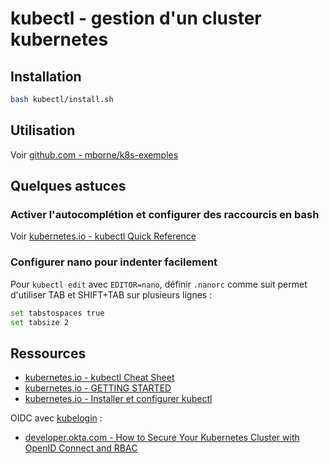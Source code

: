 # kubectl - gestion d'un cluster kubernetes

## Installation

```bash
bash kubectl/install.sh
```

## Utilisation

Voir [github.com - mborne/k8s-exemples](https://github.com/mborne/k8s-exemples?tab=readme-ov-file#k8s-exemples)

## Quelques astuces

### Activer l'autocomplétion et configurer des raccourcis en bash

Voir [kubernetes.io - kubectl Quick Reference](https://kubernetes.io/docs/reference/kubectl/quick-reference/)

### Configurer nano pour indenter facilement

Pour `kubectl edit` avec `EDITOR=nano`, définir `.nanorc` comme suit permet d'utiliser TAB et SHIFT+TAB sur plusieurs lignes :

```bash
set tabstospaces true
set tabsize 2
```

## Ressources

* [kubernetes.io - kubectl Cheat Sheet](https://kubernetes.io/docs/reference/kubectl/cheatsheet/)
* [kubernetes.io - GETTING STARTED](https://kubernetes.io/docs/reference/generated/kubectl/kubectl-commands)
* [kubernetes.io - Installer et configurer kubectl](https://kubernetes.io/fr/docs/tasks/tools/install-kubectl/)

OIDC avec [kubelogin](https://github.com/int128/kubelogin?tab=readme-ov-file#kubelogin--) :

* [developer.okta.com - How to Secure Your Kubernetes Cluster with OpenID Connect and RBAC](https://developer.okta.com/blog/2021/11/08/k8s-api-server-oidc)

